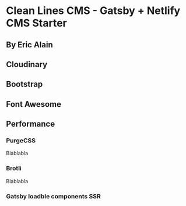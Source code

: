 # Clean Lines CMS - Gatsby + Netlify CMS Starter

## By Eric Alain

## Cloudinary

## Bootstrap

## Font Awesome

## Performance

### PurgeCSS

Blablabla

### Brotli

Blablabla

### Gatsby loadble components SSR